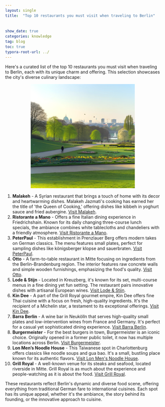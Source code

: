 ```yaml
---
layout: single
title:  "Top 10 restaurants you must visit when traveling to Berlin"


show_date: true
categories: knowledge
tag: blog
toc: true
typora-root-url: ../
---
```




Here's a curated list of the top 10 restaurants you must visit when traveling to Berlin, each with its unique charm and offering. This selection showcases the city's diverse culinary landscape:

<p align="center">
<img src="/images/2024-02-22-first/berlinpicture.webp" alt="berlinpicture" style="zoom:33%;" />
</p>

1. **Malakeh** - A Syrian restaurant that brings a touch of home with its decor and heartwarming dishes. Malakeh Jazmati's cooking has earned her the title of 'the Queen of Cooking,' offering dishes like kibbeh in yoghurt sauce and fried aubergine. [Visit Malakeh](https://www.malakeh-restaurant.de/).
2. **Ristorante a Mano** - Offers a fine Italian dining experience in Friedrichshain. Known for its daily changing three-course lunch specials, the ambiance combines white tablecloths and chandeliers with a friendly atmosphere. [Visit Ristorante a Mano](https://www.amano-ristorante.de/).
3. **PeterPaul** - This establishment in Prenzlauer Berg offers modern takes on German classics. The menu features small plates, perfect for sampling dishes like königsberger klopse and sauerbraten. [Visit PeterPaul](https://peterpaul.berlin/).
4. **Otto** - A farm-to-table restaurant in Mitte focusing on ingredients from the Berlin-Brandenburg region. The interior features raw concrete walls and simple wooden furnishings, emphasizing the food's quality. [Visit Otto](https://virtual-archive.org/).
5. **Lode & Stijn** - Located in Kreuzberg, it's known for its set, multi-course menus in a fine dining yet fun setting. The restaurant pairs innovative dishes with artisanal European wines. [Visit Lode & Stijn](https://www.lode-stijn.de/).
6. **Kin Dee** - A part of the Grill Royal gourmet empire, Kin Dee offers fine Thai cuisine with a focus on fresh, high-quality ingredients. It's the recipient of a Michelin star, a testament to its exceptional offerings. [Visit Kin Dee](https://kindeeberlin.com/).
7. **Barra Berlin** - A wine bar in Neukölln that serves high-quality small plates and low-intervention wines from France and Germany. It's perfect for a casual yet sophisticated dining experience. [Visit Barra Berlin](https://www.barraberlin.com/).
8. **Burgermeister** - For the best burgers in town, Burgermeister is an iconic choice. Originally opened in a former public toilet, it now has multiple locations across Berlin. [Visit Burgermeister](https://burger-meister.de/).
9. **Lon Men’s Noodle House** - This Taiwanese spot in Charlottenburg offers classics like noodle soups and gua bao. It's a small, bustling place known for its authentic flavors. [Visit Lon Men's Noodle House](https://lon-mens-noodle-house.business.site/).
10. **Grill Royal** - A well-known venue for its steaks and seafood, located riverside in Mitte. Grill Royal is as much about the experience and people-watching as it is about the food. [Visit Grill Royal](https://grillroyal.com/).

These restaurants reflect Berlin's dynamic and diverse food scene, offering everything from traditional German fare to international cuisines. Each spot has its unique appeal, whether it's the ambiance, the story behind its founding, or the innovative approach to cuisine.